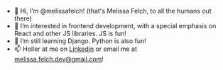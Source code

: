- 👋 Hi, I’m @melissafelch! (that's Melissa Felch, to all the humans out there)
- 👀 I’m interested in frontend development, with a special emphasis on React and other JS libraries. JS is fun!
- 🌱 I’m still learning Django. Python is also fun!
- 📫 Holler at me on [Linkedin](https://www.linkedin.com/in/melissa-felch-490623196) or email me at melissa.felch.dev@gmail.com!

<!---
melissafelch/melissafelch is a ✨ special ✨ repository because its `README.md` (this file) appears on your GitHub profile.
You can click the Preview link to take a look at your changes.
--->
